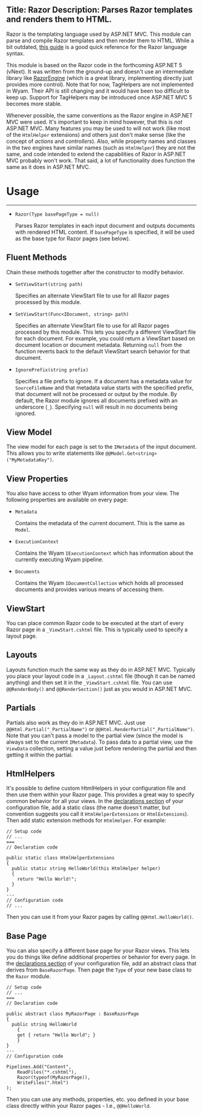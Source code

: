 Title: Razor
Description: Parses Razor templates and renders them to HTML.
---
Razor is the templating language used by ASP.NET MVC. This module can parse and compile Razor templates and then render them to HTML. While a bit outdated, [this guide](http://haacked.com/archive/2011/01/06/razor-syntax-quick-reference.aspx/) is a good quick reference for the Razor language syntax.

This module is based on the Razor code in the forthcoming ASP.NET 5 (vNext). It was written from the ground-up and doesn't use an intermediate library like [RazorEngine](https://github.com/Antaris/RazorEngine) (which is a great library, implementing directly just provides more control). Note that for now, TagHelpers are not implemented in Wyam. Their API is still changing and it would have been too difficult to keep up. Support for TagHelpers may be introduced once ASP.NET MVC 5 becomes more stable.  

Whenever possible, the same conventions as the Razor engine in ASP.NET MVC were used. It's important to keep in mind however, that this is *not* ASP.NET MVC. Many features you may be used to will not work (like most of the `HtmlHelper` extensions) and others just don't make sense (like the concept of *actions* and *controllers*). Also, while property names and classes in the two engines have similar names (such as `HtmlHelper`) they are not the same, and code intended to extend the capabilities of Razor in ASP.NET MVC probably won't work. That said, a lot of functionality does function the same as it does in ASP.NET MVC.

# Usage
---
  - `Razor(Type basePageType = null)`
  
    Parses Razor templates in each input document and outputs documents with rendered HTML content. If `basePageType` is specified, it will be used as the base type for Razor pages (see below).
  
## Fluent Methods

Chain these methods together after the constructor to modify behavior.

  - `SetViewStart(string path)`
  
    Specifies an alternate ViewStart file to use for all Razor pages processed by this module.

  - `SetViewStart(Func<IDocument, string> path)`
  
    Specifies an alternate ViewStart file to use for all Razor pages processed by this module. This lets you specify a different ViewStart file for each document. For example, you could return a ViewStart based on document location or document metadata. Returning `null` from the function reverts back to the default ViewStart search behavior for that document.
    
  - `IgnorePrefix(string prefix)`
  
    Specifies a file prefix to ignore. If a document has a metadata value for `SourceFileName` and that metadata value starts with the specified prefix, that document will not be processed or output by the module. By default, the Razor module ignores all documents prefixed with an underscore (`_`). Specifying `null` will result in no documents being ignored.

## View Model

The view model for each page is set to the `IMetadata` of the input document. This allows you to write statements like `@@Model.Get<string>("MyMetadataKey")`.

## View Properties

You also have access to other Wyam information from your view. The following properties are available on every page:

  - `Metadata`
  
    Contains the metadata of the current document. This is the same as `Model`.
  
  - `ExecutionContext`
  
    Contains the Wyam `IExecutionContext` which has information about the currently executing Wyam pipeline.
  
  - `Documents`
    
    Contains the Wyam `IDocumentCollection` which holds all processed documents and provides various means of accessing them.

## ViewStart

You can place common Razor code to be executed at the start of every Razor page in a `_ViewStart.cshtml` file. This is typically used to specify a layout page.

## Layouts

Layouts function much the same way as they do in ASP.NET MVC. Typically you place your layout code in a `_Layout.cshtml` file (though it can be named anything) and then set it in the `_ViewStart.cshtml` file. You can use `@@RenderBody()` and `@@RenderSection()` just as you would in ASP.NET MVC.

## Partials

Partials also work as they do in ASP.NET MVC. Just use `@@Html.Partial("_PartialName")` or `@@Html.RenderPartial("_PartialName")`. Note that you can't pass a model to the partial view (since the model is always set to the current `IMetadata`). To pass data to a partial view, use the `ViewData` collection, setting a value just before rendering the partial and then getting it within the partial.

## HtmlHelpers

It's possible to define custom HtmlHelpers in your configuration file and then use them within your Razor page. This provides a great way to specify common behavior for all your views. In the [declarations section](/getting-started/configuration#declarations) of your configuration file, add a static class (the name doesn't matter, but convention suggests you call it `HtmlHelperExtensions` or `HtmlExtensions`). Then add static extension methods for `HtmlHelper`. For example:

```
// Setup code
// ...
===
// Declaration code

public static class HtmlHelperExtensions
{
  public static string HelloWorld(this HtmlHelper helper)
  {
    return "Hello World!";
  }
}
---
// Configuration code
// ...
```

Then you can use it from your Razor pages by calling `@@Html.HelloWorld()`.

## Base Page

You can also specify a different base page for your Razor views. This lets you do things like define additional properties or behavior for every page. In the [declarations section](/getting-started/configuration#declarations) of your configuration file, add an abstract class that derives from `BaseRazorPage`. Then page the `Type` of your new base class to the `Razor` module.

```
// Setup code
// ...
===
// Declaration code

public abstract class MyRazorPage : BaseRazorPage
{
  public string HelloWorld
	{
    get { return "Hello World"; }
	}
}
---
// Configuration code

Pipelines.Add("Content",
	ReadFiles("*.cshtml"),
	Razor(typeof(MyRazorPage)),
	WriteFiles(".html")
);
```

Then you can use any methods, properties, etc. you defined in your base class directly within your Razor pages - I.e., `@@HelloWorld`.